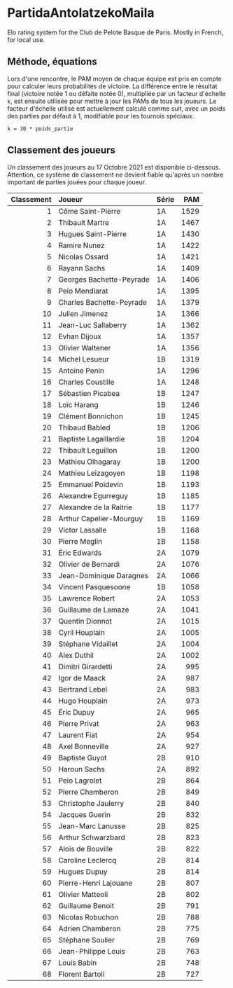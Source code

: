 # PartidaAntolatzekoMaila
Elo rating system for the Club de Pelote Basque de Paris. Mostly in French, for local use.

## Méthode, équations
Lors d'une rencontre, le PAM moyen de chaque équipe est pris en compte pour calculer leurs probabilités de victoire. La différence entre le résultat final (victoire notée 1 ou défaite notée 0), multipliée par un facteur d'échelle `k`, est ensuite utilisée pour mettre à jour les PAMs de tous les joueurs. Le facteur d'échelle utilisé est actuellement calculé comme suit, avec un poids des parties par défaut à 1, modifiable pour les tournois spéciaux.

```
k = 30 * poids_partie
```

## Classement des joueurs
Un classement des joueurs au 17 Octobre 2021 est disponible ci-dessous. Attention, ce système de classement ne devient fiable qu'après un nombre important de parties jouées pour chaque joueur.

|   Classement | Joueur                   | Série   |   PAM |
|-------------:|:-------------------------|:--------|------:|
|            1 | Côme Saint-Pierre        | 1A      |  1529 |
|            2 | Thibault Martre          | 1A      |  1467 |
|            3 | Hugues Saint-Pierre      | 1A      |  1430 |
|            4 | Ramire Nunez             | 1A      |  1422 |
|            5 | Nicolas Ossard           | 1A      |  1421 |
|            6 | Rayann Sachs             | 1A      |  1409 |
|            7 | Georges Bachette-Peyrade | 1A      |  1406 |
|            8 | Peio Mendiarat           | 1A      |  1395 |
|            9 | Charles Bachette-Peyrade | 1A      |  1379 |
|           10 | Julien Jimenez           | 1A      |  1366 |
|           11 | Jean-Luc Sallaberry      | 1A      |  1362 |
|           12 | Evhan Dijoux             | 1A      |  1357 |
|           13 | Olivier Waltener         | 1A      |  1356 |
|           14 | Michel Lesueur           | 1B      |  1319 |
|           15 | Antoine Penin            | 1A      |  1296 |
|           16 | Charles Coustille        | 1A      |  1248 |
|           17 | Sébastien Picabea        | 1B      |  1247 |
|           18 | Loïc Harang              | 1B      |  1246 |
|           19 | Clément Bonnichon        | 1B      |  1245 |
|           20 | Thibaud Babled           | 1B      |  1206 |
|           21 | Baptiste Lagaillardie    | 1B      |  1204 |
|           22 | Thibault Leguillon       | 1B      |  1200 |
|           23 | Mathieu Olhagaray        | 1B      |  1200 |
|           24 | Mathieu Leizagoyen       | 1B      |  1198 |
|           25 | Emmanuel Poidevin        | 1B      |  1193 |
|           26 | Alexandre Egurreguy      | 1B      |  1185 |
|           27 | Alexandre de la Raitrie  | 1B      |  1177 |
|           28 | Arthur Capelier-Mourguy  | 1B      |  1169 |
|           29 | Victor Lassalle          | 1B      |  1168 |
|           30 | Pierre Meglin            | 1B      |  1158 |
|           31 | Éric Edwards             | 2A      |  1079 |
|           32 | Olivier de Bernardi      | 2A      |  1076 |
|           33 | Jean-Dominique Daragnes  | 2A      |  1066 |
|           34 | Vincent Pasquesoone      | 1B      |  1058 |
|           35 | Lawrence Robert          | 2A      |  1053 |
|           36 | Guillaume de Lamaze      | 2A      |  1041 |
|           37 | Quentin Dionnot          | 2A      |  1015 |
|           38 | Cyril Houplain           | 2A      |  1005 |
|           39 | Stéphane Vidaillet       | 2A      |  1004 |
|           40 | Alex Duthil              | 2A      |  1002 |
|           41 | Dimitri Girardetti       | 2A      |   995 |
|           42 | Igor de Maack            | 2A      |   987 |
|           43 | Bertrand Lebel           | 2A      |   983 |
|           44 | Hugo Houplain            | 2A      |   973 |
|           45 | Éric Dupuy               | 2A      |   965 |
|           46 | Pierre Privat            | 2A      |   963 |
|           47 | Laurent Fiat             | 2A      |   954 |
|           48 | Axel Bonneville          | 2A      |   927 |
|           49 | Baptiste Guyot           | 2B      |   910 |
|           50 | Haroun Sachs             | 2A      |   892 |
|           51 | Peio Lagrolet            | 2B      |   864 |
|           52 | Pierre Chamberon         | 2B      |   849 |
|           53 | Christophe Jaulerry      | 2B      |   840 |
|           54 | Jacques Guerin           | 2B      |   832 |
|           55 | Jean-Marc Lanusse        | 2B      |   825 |
|           56 | Arthur Schwarzbard       | 2B      |   823 |
|           57 | Aloïs de Bouville        | 2B      |   822 |
|           58 | Caroline Leclercq        | 2B      |   814 |
|           59 | Hugues Dupuy             | 2B      |   814 |
|           60 | Pierre-Henri Lajouane    | 2B      |   807 |
|           61 | Olivier Matteoli         | 2B      |   802 |
|           62 | Guillaume Benoit         | 2B      |   791 |
|           63 | Nicolas Robuchon         | 2B      |   788 |
|           64 | Adrien Chamberon         | 2B      |   775 |
|           65 | Stéphane Soulier         | 2B      |   769 |
|           66 | Jean-Philippe Louis      | 2B      |   763 |
|           67 | Louis Babin              | 2B      |   748 |
|           68 | Florent Bartoli          | 2B      |   727 |
